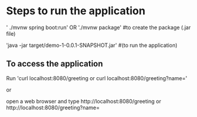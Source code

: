 # Steps to run the application 

 ' ./mvnw spring boot:run'
OR
 './mvnw package' #to create the package (.jar file)
 
 'java -jar target/demo-1-0.0.1-SNAPSHOT.jar' #(to run the application)



## To access the application         
Run 'curl localhost:8080/greeting or curl localhost:8080/greeting?name=<name>'

or 

open a web browser and type http://localhost:8080/greeting or http://localhost:8080/greeting?name=<name>
